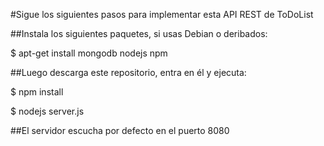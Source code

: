 #Sigue los siguientes pasos para implementar esta API REST de ToDoList

##Instala los siguientes paquetes, si usas Debian o deribados:

$ apt-get install mongodb nodejs npm

##Luego descarga este repositorio, entra en él y ejecuta:

$ npm install 

$ nodejs server.js

##El servidor escucha por defecto en el puerto 8080

